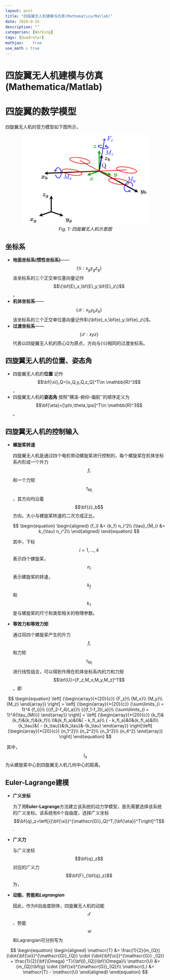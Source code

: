 ```yaml
---
layout: post
title: "四旋翼无人机建模与仿真(Mathematica/Matlab)"
date: 2018-9-15
description: ""
categories: [Working]
tags: [Quadrotor]
mathjax:    true
use_math : true
---
```



# 四旋翼无人机建模与仿真(Mathematica/Matlab)

# 四旋翼的数学模型
四旋翼无人机的受力模型如下图所示，

<p align="center">
	<img src="\media\image\Quad_FM.png" width="400">
    <br>
    <em>Fig. 1: 四旋翼无人机示意图</em>
</p>




## 坐标系

- **地面坐标系(惯性坐标系)**——$$\{\mathscr{G}:x_{g}y_{g}z_{g}\}$$
   该坐标系的三个正交单位基向量记作$$\{\bf{E}_x,\bf{E}_y,\bf{E}_z\}$$。
- **机体坐标系**——$$\{\mathscr{B}:x_{b}y_{b}z_{b}\}$$
   该坐标系的三个正交单位基向量记作$\{\bf{e}_x,\bf{e}_y,\bf{e}_z\}$。
- **过渡坐标系**——$$\{\mathscr{S}:xyz\}$$
   代表以四旋翼无人机的质心Q为原点，方向与$\{\mathscr{G}\}$相同的过渡坐标系。

## 四旋翼无人机的位置、姿态角

- 四旋翼无人机的**位置**
    记作$$\bf{\xi}_Q=[x_Q,y_Q,z_Q]^T\in \mathbb{R}^3$$，
- 四旋翼无人机的**姿态角**
   按照"横滚-俯仰-偏航''的顺序定义为$$\bf{\eta}=[\phi,\theta,\psi]^T\in \mathbb{R}^3$$。

## 四旋翼无人机的控制输入

- **螺旋桨转速**

  四旋翼无人机是通过四个电机带动螺旋桨进行控制的，每个螺旋桨在机体坐标系内形成一个升力$$f_i$$和一个力矩$${\tau} _{M_i}$$，其方向均沿着$$\bf{z}_b$$方向，大小与螺旋桨转速的二次方成正比，

  $$
  \begin{equation}
  \begin{aligned}
  {f_i} &= {k_f} n_i^2\\
  {\tau}_{M_i} &= k_{\tau} n_i^2\\
  \end{aligned}
  \end{equation}
  $$

  其中，下标$$i=1,...,4$$表示四个螺旋桨，$$n_i$$表示螺旋桨的转速，$$k_f$$和$$k_{\tau}$$是与螺旋桨的尺寸和类型相关的物理参数。

- **等效力和等效力矩**

   通过将四个螺旋桨产生的升力$$f_i$$和力矩$${\tau}_{M_i}$$进行线性组合，可以得到作用在机体坐标系内的力和力矩$$\bf{U}=[F_z,M_x,M_y,M_z]^T$$，即

$$
\begin{equation}
\left[ {\begin{array}{*{20}{c}}
	{F_z}\\
	{M_x}\\
	{M_y}\\
	{M_z}
	\end{array}} \right] = \left[ {\begin{array}{*{20}{c}}
	{\sum\limits_{i = 1}^4 {f_i}}\\
	{{(f_2-f_4)l_a}}\\
	{{(f_1-f_3)l_a}}\\
	{\sum\limits_{i = 1}^4{\tau_{Mi}}}
	\end{array}} \right] = \left[ {\begin{array}{*{20}{c}}
	{k_f}&{k_f}&{k_f}&{k_f}\\
	0&{k_fl_a}&0&{ - k_fl_a}\\
	{ - k_fl_a}&0&{k_fl_a}&0\\
	{k_\tau}&{ - {k_\tau}}&{k_\tau}&-{k_\tau}
	\end{array}} \right]\left[ {\begin{array}{*{20}{c}}
	{n_1^2}\\
	{n_2^2}\\
	{n_3^2}\\
	{n_4^2}
	\end{array}} \right]
\end{equation}
$$

​	其中，$$l_a$$为从螺旋桨中心到四旋翼无人机几何中心的距离。

## Euler-Lagrange建模

- **广义坐标**

  为了用**Euler-Lagrange**方法建立该系统的动力学模型，首先需要选择该系统的广义坐标。该系统有6个自由度，选择广义坐标$$\bf{q}_z=\left[{{\bf{\xi}}^{\mathscr{G}}_Q}^T,{\bf{\eta}}^T\right]^T$$.

- **广义力**

  与广义坐标$$\bf{q}_z$$对应的广义力$$\bf{F}_{\bf{q}_z}$$为，







- **动能、势能和*Lagrangian***

  因此，作为6自由度刚体，四旋翼无人机的动能$$\mathscr{T}$$、势能$$\mathscr{U}$$和Lagrangian可分别写为

$$
\begin{equation}
\begin{aligned}
\mathscr{T} &= \frac{1}{2}{m_{Q}}{\dot{\bf{\xi}}^{\mathscr{G}}_{Q}} \cdot {\dot{\bf{\xi}}^{\mathscr{G}} _{Q}} + \frac{1}{2}{\bf{\Omega} ^T}{\bf{I}_{Q}}\bf{\Omega}\\
\mathscr{U} &= {m_{Q}}\bf{g} \cdot {\bf{\xi}^{\mathscr{G}}_{Q}}\\
\mathscr{L} &= \mathscr{T} - \mathscr{U}
\end{aligned}
\end{equation}
$$



